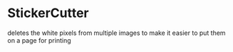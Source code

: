 # StickerCutter

deletes the white pixels from multiple images to make it easier to put them on a page for printing
